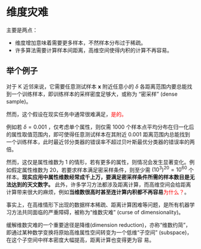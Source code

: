 
# 维度灾难

主要是两点：

- 维度增加意味着需要更多样本，不然样本分布过于稀疏。
- 许多算法需要计算样本间距离，高维空间使得内积的计算不再容易。

## 举个例子

对于 K 近邻来说，它需要任意测试样本 $\boldsymbol{x}$ 附近任意小的 $\delta$ 各距离范围内要总能找到一个训练样本，即训练样本的采样密度足够大，或称为 “密采样” (dense sample)。

然而，这个假设在现实任务中通常很难满足，<span style="color:red;">是的。</span>

例如若 $\delta = 0.001$ ，仅考虑单个属性，则仅需 $1000$ 个样本点平均分布在归一化后的属性取值范围内，即可使得任意测试样本在其附近 $0.001$ 距离范围内总能找到一个训练样本，此时最近邻分类器的错误率不超过贝叶斯最优分类器的错误率的两倍。

然而，这仅是属性维数为 $1$ 的情形，若有更多的属性，则情况会发生显著变化。例如假定属性维数为 $20$，若要求样本满足密采样条件，则至少需 $(10^3)^{20}=10^{60}$ 个样本。**现实应用中属性维数经常成千上万，要满足密采样条件所需的样本数目是无法达到的天文数字。** 此外，许多学习方法都涉及距离计算，而高维空间会给距离计算带来很大的麻烦，例如**当维数很高时甚至连计算内积都不再容易**<span style="color:red;">为什么？</span>。


事实上，在高维情形下出现的数据样本稀疏、距离计算困难等问题，是所有机器学习方法共同面临的严重障碍，被称为“维数灾难” (curse of dimensionality)。

缓解维数灾难的一个重要途径是降维(dimension reduction)，亦称“维数约简”，即通过某种数学变换将原始高维属性空间转变为一个低维“子空间” (subspace)，在这个子空间中样本密度大幅提高，距离计算也变得更为容 易。
